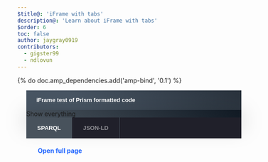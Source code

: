 ```yaml
---
$title@: 'iFrame with tabs'
description@: 'Learn about iFrame with tabs'
$order: 6
toc: false
author: jaygray0919
contributors:
  - gigster99
  - ndlovun
---
```


{% do doc.amp_dependencies.add('amp-bind', '0.1') %}

<style amp-custom="">
.-n{display:flex;align-items:center;text-decoration:none;padding:0 0 1.5em;margin:0}
.-r{line-height:1.6rem;font-weight:400;color:#48525c;font-size:.875rem;font-weight:700;color:#1f64ff;line-height:1.3;transition:transform .3s cubic-bezier(.25,.1,.25,1)}
.-i{fill:#1f64ff;padding:.438em 0;margin-bottom:auto;margin-right:.625em;box-sizing:initial;transition:transform .3s cubic-bezier(.25,.1,.25,1)}
.-n:hover .-i,.-n:hover .-r{transform:translateX(10px)}

.ap-a-ico{display:flex;font-size:initial;box-sizing:initial;justify-content:center;width:1em;height:1em}
.ap--sampler{margin-bottom:7em}
.ap-o-sampler{grid-column:3/-1;width:100%;max-width:1024px;padding-left:20px}

.ap-o-sampler-header{background:linear-gradient(225deg,#29323c,#485563 75%);font-size:.8125rem;font-family:Poppins,sans-serif;font-weight:700;color:#fff;padding:1.125em 1.75em}
.ap-o-sampler-tab-bar{display:flex;flex-wrap:nowrap;overflow-x:auto;-webkit-overflow-scrolling:touch;white-space:nowrap;background:#20202a}
.ap-o-sampler-tab{cursor:pointer;padding:1.125em 1.75em;border-right:1px solid #48525c;background:#20202a}
.ap-o-sampler-tab.active{background:#48525c}
.ap-o-sampler-tab.active span{opacity:1}
.ap-o-sampler-tab-title{font-size:.8125rem;font-family:Poppins,sans-serif;font-weight:700;color:#fff;opacity:.5}
.ap-o-sampler-iframe{width:100%;height:auto;background:linear-gradient(45deg,#48525c,#101923);box-shadow:0 15px 50px 0 rgba(0,0,0,.4)}
.ap-o-sampler-iframe [placeholder]{display:flex}
[placeholder] .ap-o-sampler-iframe-source{width:calc(50% - 4px)}
.ap-o-sampler-link{margin-top:1em;display:inline-block}

.-rw{position:relative;display:flex;flex-wrap:wrap;width:100%;max-width:1440px;padding:0 20px;margin-left:auto;margin-right:auto}
.-ok{position:relative;display:flex;flex-wrap:wrap;width:100%;padding:0;margin-left:auto;margin-right:auto;max-width:1920px}
</style>

<section class="ap--sampler">

<amp-state id="sampler" class="" aria-hidden="true" hidden="">

<script type="application/json">
[
{"embedUrl":"https://afdsi.com/_iframe-content/_format-code-html-css-js__2.html",
  "standaloneUrl":"https://afdsi.com/_iframe-content/_format-code-html-css-js__2.html",
  "title":"test-1",
  "url":"https://afdsi.com/_iframe-content/_format-code-html-css-js__2.html"},
{"embedUrl":"https://afdsi.com/_iframe-content/_format-code-html-css-js___3.html",
  "standaloneUrl":"https://afdsi.com/_iframe-content/_format-code-html-css-js___3.html",
  "title":"test-2",
  "url":"https://afdsi.com/_iframe-content/_format-code-html-css-js___3.html"}
]
</script>
</amp-state>

<amp-state id="activeSample" class="" aria-hidden="true" hidden=""> 
<script type="application/json">0</script>
</amp-state>

<div class="-ok">
<div class="ap-o-sampler">

<div class="ap-o-sampler-header">iFrame test of Prism formatted code</div>

<div class="ap-o-sampler-iframe">
<amp-iframe
  height="350px"
  layout="responsive"
  sandbox="
    allow-scripts
    allow-same-origin
  "
  resizable=""
  noloading=""
  allow="fullscreen"
  frameborder="0"
  src=
  "https://afdsi.com/_iframe-content/_format-code-html-css-js__2.html"
  [src]="sampler[activeSample].embedUrl"
  title="test-1"
  style="height:350px;" scrolling="no"
>
<div overflow="" tabindex="0" role="button" aria-label="Show everything">Show everything</div>
<div placeholder=""><div class="ap-o-sampler-iframe-source"></div></div>
</amp-iframe>
</div>

<div class="ap-o-sampler-tab-bar">

<div tabindex="0" role="button" class=
  "ap-o-sampler-tab ap-o-sampler-tab-0 active"
  [class]=
  "activeSample == '0' ? 'ap-o-sampler-tab ap-o-sampler-tab-0 active' : 'ap-o-sampler-tab ap-o-sampler-tab-0'" on="tap:AMP.setState({activeSample: '0'})"
>
<span class="ap-o-sampler-tab-title">SPARQL</span>
</div>

<div tabindex="0" role="button" class=
  "ap-o-sampler-tab ap-o-sampler-tab-1 "
  [class]=
  "activeSample == '1' ? 'ap-o-sampler-tab ap-o-sampler-tab-1 active' : 'ap-o-sampler-tab ap-o-sampler-tab-1'" on="tap:AMP.setState({activeSample: '1'})"
>
<span class="ap-o-sampler-tab-title">JSON-LD</span>
</div>

</div>

<div class="ap-o-sampler-link">
<a href="https://afdsi.com/_iframe-content/_format-code-html-css-js__2.html" [href]="sampler[activeSample].standaloneUrl" class="-n">
<div class="ap-a-ico -i"><svg><use xlink:href="#internal"></use></svg></div>
<span class="-r">Open full page</span>
</a>
</div>

</div>
</div>
</section>
